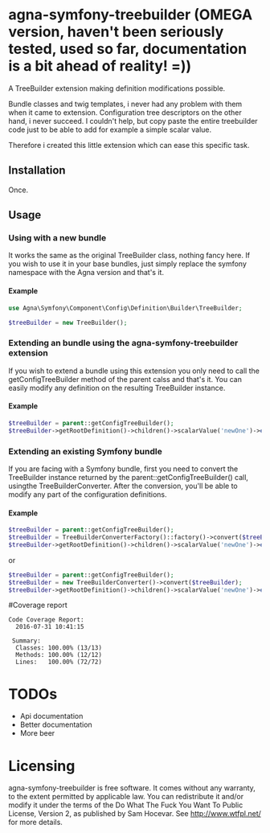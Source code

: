 # agna-symfony-treebuilder (OMEGA version, haven't been seriously tested, used so far, documentation is a bit ahead of reality! =))
A TreeBuilder extension making definition modifications possible.

Bundle classes and twig templates, i never had any problem with them when it came to extension. 
Configuration tree descriptors on the other hand, i never succeed. I couldn't help, 
but copy paste the entire treebuilder code just to be able to add for example a simple scalar value.

Therefore i created this little extension which can ease this specific task.

## Installation

Once.

## Usage

### Using with a new bundle
It works the same as the original TreeBuilder class, nothing fancy here.
If you wish to use it in your base bundles, just simply replace the symfony namespace
with the Agna version and that's it.

#### Example
```php
use Agna\Symfony\Component\Config\Definition\Builder\TreeBuilder;

$treeBuilder = new TreeBuilder();
```

### Extending an bundle using the agna-symfony-treebuilder extension
If you wish to extend a bundle using this extension you only need to call the getConfigTreeBuilder
method of the parent calss and that's it. You can easily modify any definition on the 
resulting TreeBuilder instance.

#### Example
```php
$treeBuilder = parent::getConfigTreeBuilder();
$treeBuilder->getRootDefinition()->children()->scalarValue('newOne')->end();
```

### Extending an existing Symfony bundle
If you are facing with a Symfony bundle, first you need to convert the TreeBuilder
instance returned by the parent::getConfigTreeBuilder() call, usingthe TreeBuilderConverter.
After the conversion, you'll be able to modify any part of the configuration definitions.

#### Example
```php
$treeBuilder = parent::getConfigTreeBuilder();
$treeBuilder = TreeBuilderConverterFactory()::factory()->convert($treeBuilder);
$treeBuilder->getRootDefinition()->children()->scalarValue('newOne')->end();
```

or

```php
$treeBuilder = parent::getConfigTreeBuilder();
$treeBuilder = new TreeBuilderConverter()->convert($treeBuilder);
$treeBuilder->getRootDefinition()->children()->scalarValue('newOne')->end();
```

#Coverage report
```
Code Coverage Report:
  2016-07-31 10:41:15

 Summary:
  Classes: 100.00% (13/13)
  Methods: 100.00% (12/12)
  Lines:   100.00% (72/72)
```

# TODOs
- Api documentation
- Better documentation
- More beer

# Licensing
agna-symfony-treebuilder is free software.
It comes without any warranty, to the extent permitted by applicable law.
You can redistribute it and/or modify it under the terms of the 
Do What The Fuck You Want To Public License, Version 2, as published by Sam Hocevar.
See http://www.wtfpl.net/ for more details.
